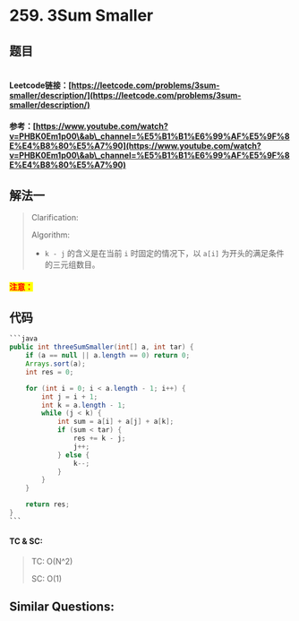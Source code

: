 # 259. 3Sum Smaller

## 题目

<figure><img src="broken-reference" alt=""><figcaption></figcaption></figure>

#### Leetcode链接：[https://leetcode.com/problems/3sum-smaller/description/](https://leetcode.com/problems/3sum-smaller/description/)

#### 参考：[https://www.youtube.com/watch?v=PHBK0Em1p00\&ab\_channel=%E5%B1%B1%E6%99%AF%E5%9F%8E%E4%B8%80%E5%A7%90](https://www.youtube.com/watch?v=PHBK0Em1p00\&ab\_channel=%E5%B1%B1%E6%99%AF%E5%9F%8E%E4%B8%80%E5%A7%90)

## 解法一

> Clarification:&#x20;
>
> Algorithm:&#x20;
>
> * `k - j` 的含义是在当前 `i` 时固定的情况下，以 `a[i]` 为开头的满足条件的三元组数目。

#### <mark style="color:red;">注意：</mark>

## 代码

````java
```java
public int threeSumSmaller(int[] a, int tar) {
    if (a == null || a.length == 0) return 0;
    Arrays.sort(a);
    int res = 0;

    for (int i = 0; i < a.length - 1; i++) {
        int j = i + 1;
        int k = a.length - 1;
        while (j < k) {
            int sum = a[i] + a[j] + a[k]; 
            if (sum < tar) {
                res += k - j;
                j++;
            } else {
                k--;
            }
        }
    }

    return res;
}
```
````

#### TC & SC:&#x20;

> TC: O(N^2)
>
> SC: O(1)

## **Similar Questions:**&#x20;

